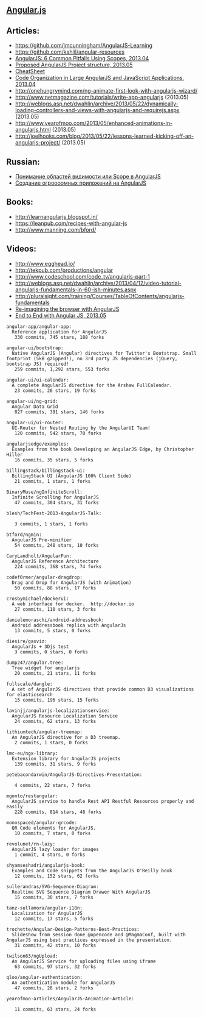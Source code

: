 ## [Angular.js](http://angularjs.org/)


## Articles:
  - https://github.com/jmcunningham/AngularJS-Learning
  - https://github.com/kahlil/angular-resources
  - [AngularJS: 6 Common Pitfalls Using Scopes, 2013.04](http://thenittygritty.co/angularjs-pitfalls-using-scopes)
  - [Proposed AngularJS Project structure, 2013.05](http://www.blogeek.com.ar/2013/05/18/proposed-angulars-project-structure/)
  - [CheatSheet](http://www.cheatography.com/proloser/cheat-sheets/angularjs/)
  - [Code Organization in Large AngularJS and JavaScript Applications, 2013.04](http://cliffmeyers.com/blog/2013/4/21/code-organization-angularjs-javascript)
  - http://onehungrymind.com/ng-animate-first-look-with-angularjs-wizard/
  - http://www.netmagazine.com/tutorials/write-app-angularjs (2013.05)
  - http://weblogs.asp.net/dwahlin/archive/2013/05/22/dynamically-loading-controllers-and-views-with-angularjs-and-requirejs.aspx (2013.05)
  - http://www.yearofmoo.com/2013/05/enhanced-animations-in-angularjs.html (2013.05)
  - http://joelhooks.com/blog/2013/05/22/lessons-learned-kicking-off-an-angularjs-project/ (2013.05)

## Russian:
  - [Понимание областей видимости или Scope в AngularJS](http://habrahabr.ru/post/182670/)
  - [Создание огроооомных приложений на AngularJS](http://habrahabr.ru/post/182556/)

## Books:
  - http://learnangularjs.blogspot.in/
  - https://leanpub.com/recipes-with-angular-js
  - http://www.manning.com/bford/

## Videos:
  - http://www.egghead.io/
  - http://tekpub.com/productions/angular
  - http://www.codeschool.com/code_tv/angularjs-part-1
  - http://weblogs.asp.net/dwahlin/archive/2013/04/12/video-tutorial-angularjs-fundamentals-in-60-ish-minutes.aspx
  - http://pluralsight.com/training/Courses/TableOfContents/angularjs-fundamentals
  - [Re-imagining the browser with AngularJS](http://parleys.com/play/5148922b0364bc17fc56c91b/chapter37/about)
  - [End to End with Angular JS, 2013.05](http://www.youtube.com/watch?v=hqAyiqUs93c)


<!-- PROJECTS_LIST_START -->
    angular-app/angular-app:
      Reference application for AngularJS
       330 commits, 745 stars, 188 forks

    angular-ui/bootstrap:
      Native AngularJS (Angular) directives for Twitter's Bootstrap. Small footprint (5kB gzipped!), no 3rd party JS dependencies (jQuery, bootstrap JS) required!
       259 commits, 1,292 stars, 553 forks

    angular-ui/ui-calendar:
      A complete AngularJS directive for the Arshaw FullCalendar.
       23 commits, 26 stars, 19 forks

    angular-ui/ng-grid:
      Angular Data Grid
       827 commits, 391 stars, 146 forks

    angular-ui/ui-router:
      UI-Router for Nested Routing by the AngularUI Team!
       120 commits, 542 stars, 70 forks

    angularjsedge/examples:
      Examples from the book Developing an AngularJS Edge, by Christopher Hiller
       16 commits, 35 stars, 5 forks

    billingstack/billingstack-ui:
      BillingStack UI (AngularJS 100% Client Side)
       21 commits, 1 stars, 1 forks

    BinaryMuse/ngInfiniteScroll:
      Infinite Scrolling for AngularJS
       47 commits, 304 stars, 31 forks

    blesh/TechFest-2013-AngularJS-Talk:

       3 commits, 1 stars, 1 forks

    btford/ngmin:
      AngularJS Pre-minifier
       54 commits, 248 stars, 10 forks

    CaryLandholt/AngularFun:
      AngularJS Reference Architecture
       224 commits, 368 stars, 74 forks

    codef0rmer/angular-dragdrop:
      Drag and Drop for AngularJS (with Animation)
       50 commits, 88 stars, 17 forks

    crosbymichael/dockerui:
      A web interface for docker.  http://docker.io
       27 commits, 110 stars, 3 forks

    danielemoraschi/android-addressbook:
      Android addressbook replica with AngularJs
       13 commits, 5 stars, 0 forks

    diesire/gasviz:
      AngularJs + 3Djs test
       3 commits, 0 stars, 0 forks

    dump247/angular.tree:
      Tree widget for angularjs
       20 commits, 21 stars, 11 forks

    fullscale/dangle:
      A set of AngularJS directives that provide common D3 visualizations for elasticsearch
       15 commits, 196 stars, 15 forks

    lavinjj/angularjs-localizationservice:
      AngularJS Resource Localization Service
       24 commits, 62 stars, 13 forks

    lithiumtech/angular-treemap:
      An AngularJS directive for a D3 treemap.
       2 commits, 1 stars, 0 forks

    lmc-eu/ngx-library:
      Extension library for AngularJS projects
       139 commits, 31 stars, 9 forks

    petebacondarwin/AngularJS-Directives-Presentation:

       4 commits, 22 stars, 7 forks

    mgonto/restangular:
      AngularJS service to handle Rest API Restful Resources properly and easily
       228 commits, 814 stars, 48 forks

    monospaced/angular-qrcode:
      QR Code elements for AngularJS.
       10 commits, 7 stars, 0 forks

    revolunet/rn-lazy:
      AngularJS lazy loader for images
       1 commit, 4 stars, 0 forks

    shyamseshadri/angularjs-book:
      Examples and Code snippets from the AngularJS O'Reilly book
       12 commits, 152 stars, 62 forks

    sullerandras/SVG-Sequence-Diagram:
      Realtime SVG Sequence Diagram Drawer With AngularJS
       15 commits, 30 stars, 7 forks

    tanz-sullamora/angular-i18n:
      Localization for AngularJS
       12 commits, 17 stars, 5 forks

    trochette/Angular-Design-Patterns-Best-Practices:
      Slideshow from session done @opencode and @MagmaConf, built with AngularJS using best practices expressed in the presentation.
       31 commits, 42 stars, 10 forks

    twilson63/ngUpload:
      An AngularJS Service for uploading files using iframe
       63 commits, 97 stars, 32 forks

    qloo/angular-authentication:
      An authentication module for AngularJS
       47 commits, 28 stars, 2 forks

    yearofmoo-articles/AngularJS-Animation-Article:

       11 commits, 63 stars, 24 forks
<!-- PROJECTS_LIST_END -->
